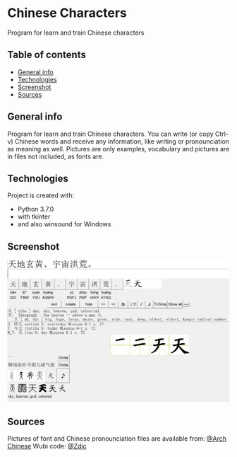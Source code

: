 # Chinese Characters
Program for learn and train Chinese characters
## Table of contents
* [General info](#general-info)
* [Technologies](#technologies)
* [Screenshot](#Screeshot)
* [Sources](#Sources)

## General info
Program for learn and train Chinese characters. You can write (or copy Ctrl-v) Chinese words and receive any information, like writing or pronounciation as meaning as well.
Pictures are only examples, vocabulary and pictures are in files not included, as fonts are.

	
## Technologies
Project is created with:
* Python 3.7.0
* with tkinter
* and also winsound for Windows
	
## Screenshot
![Screenshot](./Images_git/Image_screen.png)

## Sources
Pictures of font and Chinese pronounciation files are available from: [@Arch Chinese](http://www.archchinese.com/chinese_english_dictionary.html)
Wubi code: [@Zdic](http://www.zdic.net)
